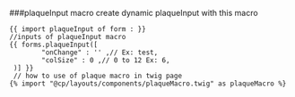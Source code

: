 ###plaqueInput macro
create dynamic plaqueInput with this macro

````twig
{{ import plaqueInput of form : }}
//inputs of plaqueInput macro
{{ forms.plaqueInput([
        "onChange" : '' ,// Ex: test,
        "colSize" : 0 ,// 0 to 12 Ex: 6, 
 )] }}
 // how to use of plaque macro in twig page
{% import "@cp/layouts/components/plaqueMacro.twig" as plaqueMacro %}
   
````